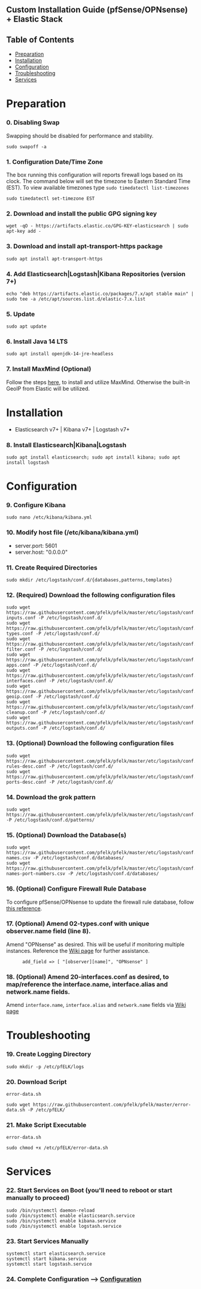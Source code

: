 ## Custom Installation Guide (pfSense/OPNsense) + Elastic Stack 

## Table of Contents

- [Preparation](#preparation)
- [Installation](#installation)
- [Configuration](#configuration)
- [Troubleshooting](#troubleshooting)
- [Services](#services)

# Preparation

### 0. Disabling Swap
Swapping should be disabled for performance and stability.
```
sudo swapoff -a
```

### 1. Configuration Date/Time Zone
The box running this configuration will reports firewall logs based on its clock.  The command below will set the timezone to Eastern Standard Time (EST).  To view available timezones type `sudo timedatectl list-timezones`
```
sudo timedatectl set-timezone EST
```

### 2. Download and install the public GPG signing key
```
wget -qO - https://artifacts.elastic.co/GPG-KEY-elasticsearch | sudo apt-key add -
```

### 3. Download and install apt-transport-https package
```
sudo apt install apt-transport-https
```

### 4. Add Elasticsearch|Logstash|Kibana Repositories (version 7+)
```
echo "deb https://artifacts.elastic.co/packages/7.x/apt stable main" | sudo tee -a /etc/apt/sources.list.d/elastic-7.x.list
```

### 5. Update
```
sudo apt update
```

### 6. Install Java 14 LTS
```
sudo apt install openjdk-14-jre-headless
```

### 7. Install MaxMind (Optional)
Follow the steps [here](https://github.com/pfelk/pfelk/wiki/How-To:-MaxMind-via-GeoIP-with-pfELK), to install and utilize MaxMind. Otherwise the built-in GeoIP from Elastic will be utilized.

# Installation
- Elasticsearch v7+ | Kibana v7+ | Logstash v7+

### 8. Install Elasticsearch|Kibana|Logstash
```
sudo apt install elasticsearch; sudo apt install kibana; sudo apt install logstash
```

# Configuration

### 9. Configure Kibana
```
sudo nano /etc/kibana/kibana.yml
```

### 10. Modify host file (/etc/kibana/kibana.yml)
- server.port: 5601
- server.host: "0.0.0.0"

### 11. Create Required Directories 
```
sudo mkdir /etc/logstash/conf.d/{databases,patterns,templates}
```

### 12. (Required) Download the following configuration files
```
sudo wget https://raw.githubusercontent.com/pfelk/pfelk/master/etc/logstash/conf.d/01-inputs.conf -P /etc/logstash/conf.d/
sudo wget https://raw.githubusercontent.com/pfelk/pfelk/master/etc/logstash/conf.d/02-types.conf -P /etc/logstash/conf.d/
sudo wget https://raw.githubusercontent.com/pfelk/pfelk/master/etc/logstash/conf.d/03-filter.conf -P /etc/logstash/conf.d/
sudo wget https://raw.githubusercontent.com/pfelk/pfelk/master/etc/logstash/conf.d/05-apps.conf -P /etc/logstash/conf.d/
sudo wget https://raw.githubusercontent.com/pfelk/pfelk/master/etc/logstash/conf.d/20-interfaces.conf -P /etc/logstash/conf.d/
sudo wget https://raw.githubusercontent.com/pfelk/pfelk/master/etc/logstash/conf.d/30-geoip.conf -P /etc/logstash/conf.d/
sudo wget https://raw.githubusercontent.com/pfelk/pfelk/master/etc/logstash/conf.d/45-cleanup.conf -P /etc/logstash/conf.d/
sudo wget https://raw.githubusercontent.com/pfelk/pfelk/master/etc/logstash/conf.d/50-outputs.conf -P /etc/logstash/conf.d/
```

### 13. (Optional) Download the following configuration files
```
sudo wget https://raw.githubusercontent.com/pfelk/pfelk/master/etc/logstash/conf.d/35-rules-desc.conf -P /etc/logstash/conf.d/
sudo wget https://raw.githubusercontent.com/pfelk/pfelk/master/etc/logstash/conf.d/36-ports-desc.conf -P /etc/logstash/conf.d/
```

### 14. Download the grok pattern
```
sudo wget https://raw.githubusercontent.com/pfelk/pfelk/master/etc/logstash/conf.d/patterns/pfelk.grok -P /etc/logstash/conf.d/patterns/
```

### 15. (Optional) Download the Database(s)
```
sudo wget https://raw.githubusercontent.com/pfelk/pfelk/master/etc/logstash/conf.d/databases/rule-names.csv -P /etc/logstash/conf.d/databases/
sudo wget https://raw.githubusercontent.com/pfelk/pfelk/master/etc/logstash/conf.d/databases/service-names-port-numbers.csv -P /etc/logstash/conf.d/databases/
```

### 16. (Optional) Configure Firewall Rule Database
To configure pfSense/OPNsense to update the firewall rule database, follow [this reference](https://github.com/pfelk/pfelk/wiki/References:-Rule-Descriptions).

### 17. (Optional) Amend 02-types.conf with unique observer.name field (line 8).  
Amend "OPNsense" as desired.  This will be useful if monitoring multiple instances. Reference the [Wiki page](https://github.com/pfelk/pfelk/wiki/References:-Multiple-Instances) for further assistance.
```
      add_field => [ "[observer][name]", "OPNsense" ]
```
### 18. (Optional) Amend 20-interfaces.conf as desired, to map/reference the interface.name, interface.alias and network.name fields. 
Amend `interface.name`, `interface.alias` and `network.name` fields via [Wiki page](https://github.com/pfelk/pfelk/wiki/References:-Customized-Interface-Names)

# Troubleshooting
### 19. Create Logging Directory 
```
sudo mkdir -p /etc/pfELK/logs
```

### 20. Download Script
`error-data.sh`
```
sudo wget https://raw.githubusercontent.com/pfelk/pfelk/master/error-data.sh -P /etc/pfELK/
```

### 21. Make Script Executable
`error-data.sh` 
```
sudo chmod +x /etc/pfELK/error-data.sh
```

# Services
### 22. Start Services on Boot (you'll need to reboot or start manually to proceed)
```
sudo /bin/systemctl daemon-reload
sudo /bin/systemctl enable elasticsearch.service
sudo /bin/systemctl enable kibana.service
sudo /bin/systemctl enable logstash.service
```
### 23. Start Services Manually
```
systemctl start elasticsearch.service 
systemctl start kibana.service
systemctl start logstash.service
```

### 24. Complete Configuration --> [Configuration](configuration.md)

